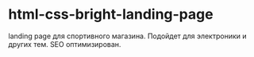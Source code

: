 # html-css-bright-landing-page
landing page для спортивного магазина. Подойдет для электроники и других тем. SEO оптимизирован.
